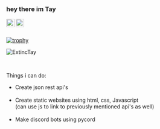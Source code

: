 ### hey there im Tay
<a href="https://discord.gg/74erf7MAsw">
  <img align="left" alt="Tay's Discord" width="22px" src="https://raw.githubusercontent.com/peterthehan/peterthehan/master/assets/discord.svg" />
</a>
<a href="https://twitter.com/ExtincTay">
  <img align="left" alt="ExtincTay | Twitter" width="22px" src="https://raw.githubusercontent.com/peterthehan/peterthehan/master/assets/twitter.svg" />
</a>
<br><br>

[![trophy](https://github-profile-trophy.vercel.app/?username=ExtincTay&theme=darkhub&row=4&no-bg=true&rank=SECRET,SSS,SS,S,AAA,AA,A,B,C)](https://github.com/ryo-ma/github-profile-trophy)

<p align="left"> <img src="https://github-readme-stats.vercel.app/api?username=ExtincTay&show_icons=true&theme=gotham" alt="ExtincTay"></p>
<br>

Things i can do: <br>
- Create json rest api's <br><br>
- Create static websites using html, css, Javascript <br>
  (can use js to link to previously mentioned api's as well) <br><br>
- Make discord bots using pycord <br><br>
